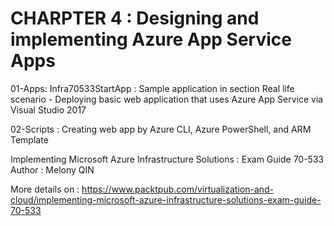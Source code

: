 # CHARPTER 4 : Designing and implementing Azure App Service Apps

01-Apps: 
Infra70533StartApp : 
Sample application in section Real life scenario - Deploying basic web application that uses Azure App Service via Visual Studio 2017


02-Scripts : 
Creating web app by Azure CLI, Azure PowerShell, and ARM Template




Implementing Microsoft Azure Infrastructure Solutions : Exam Guide 70-533
Author : Melony QIN

More details on :
https://www.packtpub.com/virtualization-and-cloud/implementing-microsoft-azure-infrastructure-solutions-exam-guide-70-533





